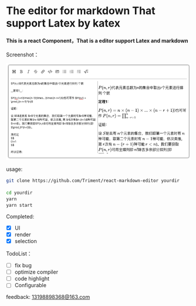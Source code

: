 
# The editor for markdown That support Latex by katex

#### This is a react Component，That is a editor support Latex and markdown

Screenshot：

![screenshot](screenshot.png)


usage:
```sh
git clone https://github.com/Triment/react-markdown-editor yourdir

cd yourdir
yarn
yarn start
```


Completed:
- [x] UI
- [x] render
- [x] selection

TodoList：
- [ ] fix bug
- [ ] optimize compiler
- [ ] code highlight
- [ ] Configurable

feedback: 13198898368@163.com


